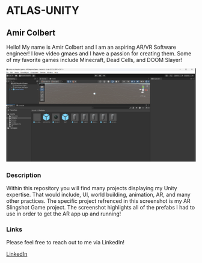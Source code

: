 # ATLAS-UNITY

## Amir Colbert

Hello! My name is Amir Colbert and I am an aspiring AR/VR Software engineer! I love video gmaes and I have a passion for creating them. Some of my favorite games include Minecraft, Dead Cells, and DOOM Slayer!

![Image](images/SCforUnity.png)

### Description

Within this repository you will find many projects displaying my Unity expertise. That would include, UI, world building, animation, AR, and many other practices. The specific project refrenced in this screenshot is my AR Slingshot Game project. The screenshot highlights all of the prefabs I had to use in order to get the AR app up and running!

### Links

Please feel free to reach out to me via LinkedIn!

[LinkedIn](https://www.linkedin.com/in/colbertamir/)
